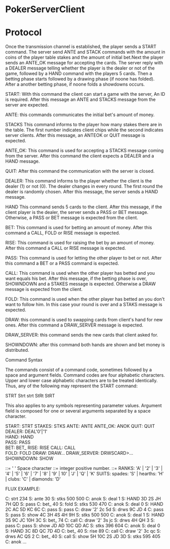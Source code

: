# PokerServerClient

# Protocol
Once the transmission channel is established, the player sends a START command. The server send ANTE and STACK commands with the amount in coins of the player table stakes and the amount of initial bet.Next the player sends an ANTE_OK message for accepting the cards. The server reply with a DEALER message telling whether the player is the dealer or not of the game, followed by a HAND command with the players 5 cards. Then a betting phase starts followed by a drawing phase (if noone has folded). After a another betting phase, if noone folds a showdowns occurs.

START: With this command the client can start a game with the server, An ID is required. After this message an ANTE and STACKS message from the server are expected. 

ANTE: this commands communicates the initial bet's amount of money.

STACKS   This command informs to the player how many stakes there are in the   table. The first number indicates client chips while the second   indicates server clients. After this message, an ANTEOK or QUIT message is expected.   

ANTE_OK: This command is used for accepting a STACKS message coming from the server. After this command the client expects a DEALER and a HAND message.

QUIT: After this command the communication with the server is closed.

DEALER: This command informs to the player whether the client is the dealer (1) or not (0). The dealer changes in every round. The first round the dealer is randomly chosen. After this message, the server sends a HAND message.

HAND   This command sends 5 cards to the client. After this message, if the client player is the dealer, the server sends a PASS or BET message. Otherwise, a PASS or BET message is expected from the client.

BET:   This command is used for betting an amount of money. After this command a CALL, FOLD or RISE message is expected.

RISE:   This command is used for raising the bet by an amount of money. After this command a CALL or RISE message is expected.

PASS:   This command is used for letting the other player to bet or not.   After this command a BET or a PASS command is expected.   

CALL:   This command is used when the other player has betted and you want equals his bet. After this message, if the betting phase is over,  SHOWNDOWN and a STAKES message is expected. Otherwise a DRAW message is expected from the client.

FOLD:   This command is used when the other player has betted an you don't want to follow him. In this case your round is over and a STAKS message is expected.
 
DRAW: this command is used to swapping cards from client's hand for new ones. After this command a DRAW_SERVER message is expected.

DRAW_SERVER: this command sends the new cards that client asked for.

SHOWNDOWN: after this command both hands are shown and bet money is distributed.

Command Syntax

   The commands consist of a command code, sometimes followed by a space
   and argument fields. Command codes are four alphabetic characters.
   Upper and lower case alphabetic characters are to be treated
   identically. Thus, any of the following may represent the START
   command:

   STRT    Strt    strt    StRt    StRT

   This also applies to any symbols representing parameter values.
   Argument field is composed for one or several arguments separated by
   a space character. 
   
   START:        STRT<SP><INT>
   STAKES:       STKS<SP><INT><SP><INT>
   ANTE:         ANTE<SP><INT>
   ANTE_OK:      ANOK
   QUIT:         QUIT
   DEALER:       DEAL<SP>'0'|'1'        
   HAND:         HAND<SP><CARD><SP><CARD><SP><CARD><SP><CARD><SP><CARD>        
   PASS:         PASS        
   BET:          BET_<SP><INT>
   RISE:         RISE<SP><INT>
   CALL:         CALL        
   FOLD:         FOLD
   DRAW:         DRAW<SP><INT><SP><CARD><SP><CARD>...
   DRAW_SERVER:  DRWS<SP><CARD><SP>CARD><SP>...<INT>
   SHOWNDOWN:    SHOW<SP><CARD><SP><CARD><SP><CARD><SP><CARD><SP><CARD>
   
   <SP> ::= ' ' Space character
   <INT> ::= integer positive number.
   <CARD> ::= <RANK><SUIT>
   RANKS: 'A' | '2' | '3' | '4' | '5' | '6' | '7' | '8' | '9' | 10' | 'J' | 'Q' | 'K'
   SUITS: spades: 'S' | hearths: 'H' | clubs: 'C' | diamonds: 'D'
   
   FLUX EXAMPLE:
   
   C: strt 234
   S: ante 30
   S: stks 500 500
   C: anok
   S: deal 1
   S: HAND 3D 2S JH 7H QD
   S: pass
   C: bet_ 40
   S: fold
   S: stks 530 470
   C: anok
   S: deal 0
   S: HAND 2C AC 5D KC 6C
   C: pass
   S: pass
   C: draw '2' 2c 5d
   S: drws 9C JD 4
   C: pass
   S: pass
   S: show 4C 3H 4S 4H 9H
   S: stks 500 500
   C: anok
   S: deal 1
   S: HAND 3S 9C JC 10H 3C
   S: bet_ 74
   C: call
   C: draw '2' 3s jc
   S: drws 4H QH 3
   S: pass
   C: pass
   S: show JD AD 10C QD AC
   S: stks 396 604
   C: anok
   S: deal 0
   S: HAND 3C 8D QC 7D 4D
   C: bet_ 40
   S: rise 89
   C: call
   C: draw '2' 3c qc
   S: drws AC QS 2
   C: bet_ 40
   S: call
   S: show 5H 10C 2S JD 3D
   S: stks 595 405
   C: anok
   ...
